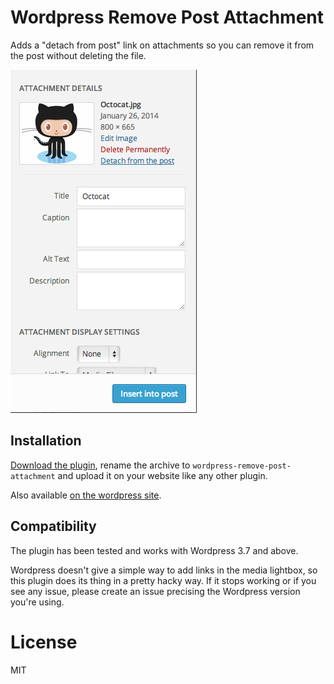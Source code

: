 # Wordpress Remove Post Attachment

Adds a "detach from post" link on attachments so you can remove it from the post without deleting the file.

![screenshot](assets/screenshot-1.png)

## Installation

[Download the plugin](https://github.com/romainberger/wordpress-remove-post-attachment/archive/master.zip), rename the archive to `wordpress-remove-post-attachment` and upload it on your website like any other plugin.

Also available [on the wordpress site](http://wordpress.org/plugins/remove-post-attachment/).

## Compatibility

The plugin has been tested and works with Wordpress 3.7 and above.

Wordpress doesn't give a simple way to add links in the media lightbox, so this plugin does its thing in a pretty hacky way. If it stops working or if you see any issue, please create an issue precising the Wordpress version you're using.

# License

MIT
